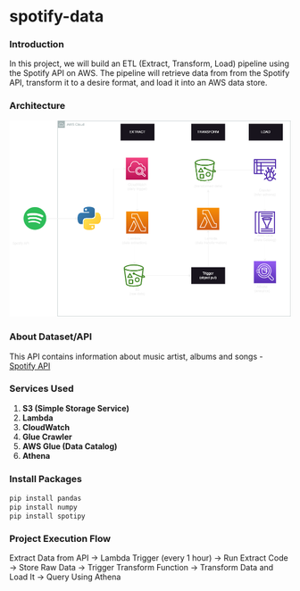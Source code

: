 # spotify-data

### Introduction
In this project, we will build an ETL (Extract, Transform, Load) pipeline using the Spotify API on AWS. The pipeline will retrieve data from from the Spotify API, transform it to a desire format, and load it into an AWS data store.

### Architecture
![Architecture Diagram](https://github.com/mkolakowska/spotify-data/blob/main/spotify_architecture.png)

### About Dataset/API
This API contains information about music artist, albums and songs - [Spotify API](https://developer.spotify.com/documentation/web-api)

### Services Used
1. **S3 (Simple Storage Service)**
2. **Lambda**
3. **CloudWatch**
4. **Glue Crawler**
5. **AWS Glue (Data Catalog)**
6. **Athena**

### Install Packages
```
pip install pandas
pip install numpy
pip install spotipy
```

### Project Execution Flow
Extract Data from API -> Lambda Trigger (every 1 hour) -> Run Extract Code -> Store Raw Data -> Trigger Transform Function -> Transform Data and Load It -> Query Using Athena
